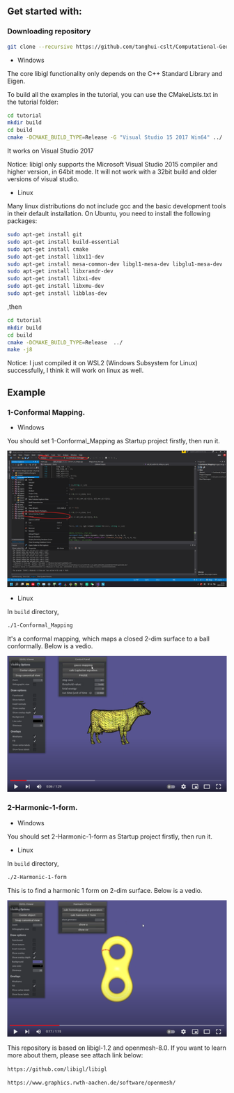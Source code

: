 
## Get started with:

### Downloading repository
```bash
git clone --recursive https://github.com/tanghui-cslt/Computational-Geometry.git
```

* Windows

The core libigl functionality only depends on the C++ Standard Library and
Eigen.

To build all the examples in the tutorial, you can use the CMakeLists.txt in the tutorial folder:


```bash
cd tutorial
mkdir build
cd build
cmake -DCMAKE_BUILD_TYPE=Release -G "Visual Studio 15 2017 Win64" ../
```

It works on Visual Studio 2017

Notice: libigl only supports the Microsoft Visual Studio 2015 compiler and higher version, in 64bit mode. It will not work with a 32bit build and  older versions of visual studio.


* Linux

Many linux distributions do not include gcc and the basic development tools in their default installation. On Ubuntu, you need to install the following packages:

```bash
sudo apt-get install git
sudo apt-get install build-essential
sudo apt-get install cmake
sudo apt-get install libx11-dev
sudo apt-get install mesa-common-dev libgl1-mesa-dev libglu1-mesa-dev
sudo apt-get install libxrandr-dev
sudo apt-get install libxi-dev
sudo apt-get install libxmu-dev
sudo apt-get install libblas-dev
```

,then 

```bash
cd tutorial
mkdir build
cd build
cmake -DCMAKE_BUILD_TYPE=Release  ../
make -j8
```

Notice: I just compiled it on WSL2 (Windows Subsystem for Linux) successfully,  I think it will work on linux as well.

## Example

### 1-Conformal Mapping.

* Windows

You should set 1-Conformal_Mapping as Startup project firstly, then run it.

![](./setting-1.png)

* Linux 

In `build` directory, 

```bash
./1-Conformal_Mapping
```

It's a conformal mapping, which maps a closed 2-dim surface to a ball conformally. Below is a vedio.


[![Watch the video](conformal.png)](https://www.youtube.com/watch?v=EH7h7xJbSqo)


### 2-Harmonic-1-form.

* Windows

You should set 2-Harmonic-1-form as Startup project firstly,  then run it.


* Linux 

In `build` directory, 

```bash
./2-Harmonic-1-form
```

This is to find a harmonic 1 form on 2-dim surface. Below is a vedio.

[![Watch the video](./1_form.png)](https://youtu.be/pc_lQX7eLd4)




This repository is based on libigl-1.2 and openmesh-8.0. If you want to learn more about them, please see attach link below:

`https://github.com/libigl/libigl`

`https://www.graphics.rwth-aachen.de/software/openmesh/` 
 
